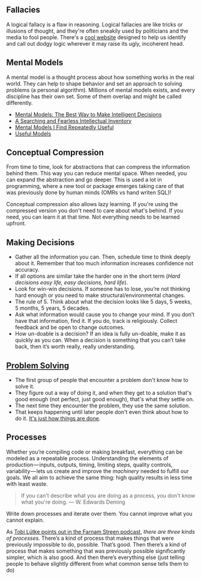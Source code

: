 ## Fallacies

A logical fallacy is a flaw in reasoning.
Logical fallacies are like tricks or illusions of thought, and they're often sneakily used by politicians and the media to fool people.
There's a [cool website][fallacies] designed to help us identify and call out dodgy logic wherever it may raise its ugly, incoherent head.

## Mental Models

A mental model is a thought process about how something works in the real world.
They can help to shape behavior and set an approach to solving problems (a personal algorithm).
Millions of mental models exists, and every discipline has their own set. Some of them overlap and might be called differently.

- [Mental Models: The Best Way to Make Intelligent Decisions][farnam-mental-models]
- [A Searching and Fearless Intellectual Inventory][kent-mental-models]
- [Mental Models I Find Repeatedly Useful][gabriel-mental-models]
- [Useful Models][slava-mental-models]

[fallacies]: https://yourlogicalfallacyis.com/
[farnam-mental-models]: https://www.farnamstreetblog.com/mental-models/
[gabriel-mental-models]: https://medium.com/@yegg/mental-models-i-find-repeatedly-useful-936f1cc405d#.vvrgpsu13
[slava-mental-models]: http://www.defmacro.org/2016/12/22/models.html
[kent-mental-models]: https://www.facebook.com/notes/kent-beck/a-searching-and-fearless-intellectual-inventory/1179765038723025

## Conceptual Compression

From time to time, look for abstractions that can compress the information behind them. This way you can reduce mental space. When needed, you can expand the abstraction and go deeper. This is used a lot in programming, where a new tool or package emerges taking care of that was previously done by human minds (OMRs vs hand writen SQL)!

Conceptual compression also allows lazy learning. If you're using the compressed version you don't need to care about what's behind. If you need, you can learn it at that time. Not everything needs to be learned upfront.

## Making Decisions

- Gather all the information you can. Then, schedule time to think deeply about it. Remember that too much information increases confidence not accuracy.
- If all options are similar take the harder one in the short term (_Hard decisions easy life, easy decisions, hard life_).
- Look for win-win decisions. If someone has to lose, you’re not thinking hard enough or you need to make structural/environmental changes.
- The rule of 5. Think about what the decision looks like 5 days, 5 weeks, 5 months, 5 years, 5 decades.
- Ask what information would cause you to change your mind. If you don’t have that information, find it. If you do, track is religiously. Collect feedback and be open to change outcomes.
- How un-doable is a decision? If an idea is fully un-doable, make it as quickly as you can. When a decision is something that you can’t take back, then it’s worth really, really understanding.

## [Problem Solving](http://gordonbrander.com/pattern/culture-is-a-shared-mechanism-for-problem-solving/)

- The first group of people that encounter a problem don't know how to solve it.
- They figure out a way of doing it, and when they get to a solution that's good enough (not perfect, just good enough), that's what they settle on.
- The next time they encounter the problem, they use the same solution.
- That keeps happening until later people don't even think about how to do it. [It's just how things are done][einstellung].

[einstellung]: https://en.wikipedia.org/wiki/Einstellung_effect

## Processes

Whether you’re compiling code or making breakfast, everything can be modeled as a repeatable process.
Understanding the elements of production — inputs, outputs, timing, limiting steps, quality controls, variability — lets us create and improve the _machinery_ needed to fulfill our goals.
We all aim to achieve the same thing: high quality results in less time with least waste.

> If you can't describe what you are doing as a process, you don't know what you're doing. — W. Edwards Deming

Write down processes and iterate over them. You cannot improve what you cannot explain.

As [Tobi Lütke points out in the Farnam Streen podcast][toby-fs], *there are three kinds of processes*. There’s a kind of process that makes things that were previously impossible to do, possible. That’s good. Then there’s a kind of process that makes something that was previously possible significantly simpler, which is also good. And then there’s everything else (just telling people to behave slightly different from what common sense tells them to do)

[toby-fs]: https://fs.blog/tobi-lutke/
